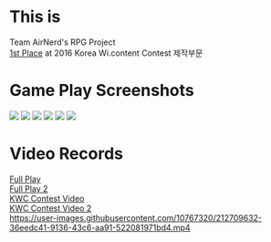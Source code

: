 # This is
Team AirNerd's RPG Project  
[1st Place](http://www.21kwc.com/2020/sub06/2016.html) at 2016 Korea Wi.content Contest 제작부문  

# Game Play Screenshots
![](http://blog.tuxedcat.com/static/tt1.png)
![](http://blog.tuxedcat.com/static/tt2.png)
![](http://blog.tuxedcat.com/static/tt3.png)
![](http://blog.tuxedcat.com/static/tt4.png)
![](http://blog.tuxedcat.com/static/tt5.png)
![](http://blog.tuxedcat.com/static/tt6.png)

# Video Records  
[Full Play](https://www.youtube.com/watch?v=C-MkQjxeSKI)  
[Full Play 2](https://www.youtube.com/watch?v=m33948bR5LQ)  
[KWC Contest Video](http://www.21kwc.com/award/2016/2016_16.mp4)  
[KWC Contest Video 2](http://blog.naver.com/beaqon/220711224922)  
https://user-images.githubusercontent.com/10767320/212709632-36eedc41-9136-43c6-aa91-522081971bd4.mp4
